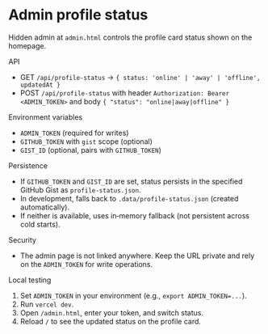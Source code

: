 # Admin profile status

Hidden admin at `admin.html` controls the profile card status shown on the homepage.

API
- GET `/api/profile-status` → `{ status: 'online' | 'away' | 'offline', updatedAt }`
- POST `/api/profile-status` with header `Authorization: Bearer <ADMIN_TOKEN>` and body `{ "status": "online|away|offline" }`

Environment variables
- `ADMIN_TOKEN` (required for writes)
- `GITHUB_TOKEN` with `gist` scope (optional)
- `GIST_ID` (optional, pairs with `GITHUB_TOKEN`)

Persistence
- If `GITHUB_TOKEN` and `GIST_ID` are set, status persists in the specified GitHub Gist as `profile-status.json`.
- In development, falls back to `.data/profile-status.json` (created automatically).
- If neither is available, uses in‑memory fallback (not persistent across cold starts).

Security
- The admin page is not linked anywhere. Keep the URL private and rely on the `ADMIN_TOKEN` for write operations.

Local testing
1. Set `ADMIN_TOKEN` in your environment (e.g., `export ADMIN_TOKEN=...`).
2. Run `vercel dev`.
3. Open `/admin.html`, enter your token, and switch status.
4. Reload `/` to see the updated status on the profile card.


